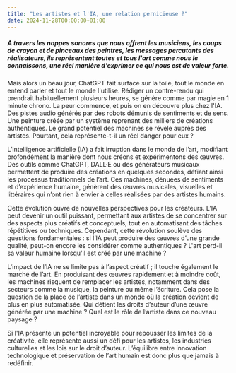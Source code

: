 ```yaml
--- 
title: "Les artistes et l'IA, une relation pernicieuse ?"
date: 2024-11-28T00:00:00+01:00
---
```


##### A travers les nappes sonores que nous offrent les musiciens, les coups de crayon et de pinceaux des peintres, les messages percutants des réalisateurs, ils représentent toutes et tous l'art comme nous le connaissons, une réel manière d'exprimer ce qui nous est de valeur forte. 

Mais alors un beau jour, ChatGPT fait surface sur la toile, tout le monde en entend parler et tout le monde l'utilise. Rédiger un contre-rendu qui prendrait habituellement plusieurs heures, se génère comme par magie en 1 minute chrono. La peur commence, et puis on en découvre plus chez l'IA. Des pistes audio générés par des robots démunis de sentiments et de sens. Une peinture créée par un système reprenant des milliers de créations authentiques. Le grand potentiel des machines se révèle auprès des artistes. Pourtant, cela représente-t-il un réel danger pour eux ?

L’intelligence artificielle (IA) a fait irruption dans le monde de l’art, modifiant profondément la manière dont nous créons et expérimentons des œuvres. Des outils comme ChatGPT, DALL·E ou des générateurs musicaux permettent de produire des créations en quelques secondes, défiant ainsi les processus traditionnels de l’art. Ces machines, dénuées de sentiments et d’expérience humaine, génèrent des œuvres musicales, visuelles et littéraires qui n’ont rien à envier à celles réalisées par des artistes humains.

Cette évolution ouvre de nouvelles perspectives pour les créateurs. L’IA peut devenir un outil puissant, permettant aux artistes de se concentrer sur des aspects plus créatifs et conceptuels, tout en automatisant des tâches répétitives ou techniques. Cependant, cette révolution soulève des questions fondamentales : si l’IA peut produire des œuvres d’une grande qualité, peut-on encore les considérer comme authentiques ? L'art perd-il sa valeur humaine lorsqu'il est créé par une machine ?

L'impact de l’IA ne se limite pas à l’aspect créatif ; il touche également le marché de l’art. En produisant des œuvres rapidement et à moindre coût, les machines risquent de remplacer les artistes, notamment dans des secteurs comme la musique, la peinture ou même l’écriture. Cela pose la question de la place de l’artiste dans un monde où la création devient de plus en plus automatisée. Qui détient les droits d’auteur d’une œuvre générée par une machine ? Quel est le rôle de l’artiste dans ce nouveau paysage ?

Si l'IA présente un potentiel incroyable pour repousser les limites de la créativité, elle représente aussi un défi pour les artistes, les industries culturelles et les lois sur le droit d’auteur. L’équilibre entre innovation technologique et préservation de l’art humain est donc plus que jamais à redéfinir.






